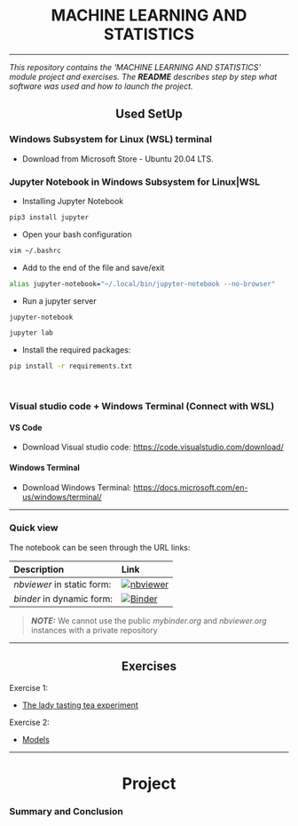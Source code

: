 
<div align="center">
<center><h1>MACHINE LEARNING AND STATISTICS</h1></center>
</div>

***

_This repository contains the 'MACHINE LEARNING AND STATISTICS' module project and exercises. The **README** describes step by step what software was used and how to launch the project._


<div align="center">
<center><h2>Used SetUp</h2></center>
</div>

###  Windows Subsystem for Linux (WSL) terminal

- Download from Microsoft Store - Ubuntu 20.04 LTS.


### Jupyter Notebook in Windows Subsystem for Linux|WSL

- Installing Jupyter Notebook

```sh
pip3 install jupyter
```

- Open your bash configuration

```sh
vim ~/.bashrc
```

- Add to the end of the file and save/exit

```sh
alias jupyter-notebook="~/.local/bin/jupyter-notebook --no-browser"
```

- Run a jupyter server

```sh
jupyter-notebook
```
```sh
jupyter lab
```

- Install the required packages:

```sh
pip install -r requirements.txt
```
<br>

###  Visual studio code + Windows Terminal (Connect with WSL)

#### VS Code

- Download Visual studio code: https://code.visualstudio.com/download/

#### Windows Terminal

- Download Windows Terminal: https://docs.microsoft.com/en-us/windows/terminal/

***
### Quick view

The notebook can be seen through the URL links:

|    Description                      |                                                                  Link                         | 
|:------------------------------|:-------------------------------------------------------------------------------------------------------|
| *nbviewer* in static form:                    |  [![nbviewer](https://raw.githubusercontent.com/jupyter/design/master/logos/Badges/nbviewer_badge.svg)](https://nbviewer.org/github/Denio13/MACHINE_LEARNING_and_STATISTICS/blob/main/Exercises/Exercise_week_01.ipynb)                           |
| *binder* in dynamic form:                   | [![Binder](https://mybinder.org/badge_logo.svg)](https://mybinder.org/v2/gh/Denio13/MACHINE_LEARNING_and_STATISTICS/blob/main/Exercises/HEAD?labpath=Exercise_week_01.ipynb) 


> **_NOTE:_** We cannot use the public _mybinder.org_ and  _nbviewer.org_ instances with a private repository

---

<div align="center">
<center><h2>Exercises</h2></center>
</div>

Exercise 1:
- [The lady tasting tea experiment](https://github.com/Denio13/MACHINE_LEARNING_and_STATISTICS/blob/main/Exercises/Exercise_week_01.ipynb)

Exercise 2:
- [Models](https://github.com/Denio13/MACHINE_LEARNING_and_STATISTICS/blob/main/Exercises/Exercise_week_02.ipynb)
---



<div align="center">
<center><h1>Project</h1></center>
</div>


### Summary and Conclusion
